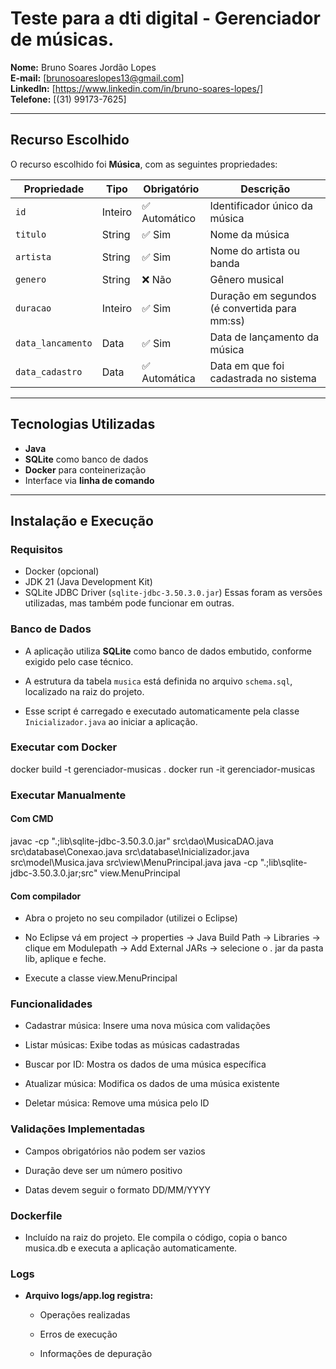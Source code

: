 # Teste para a dti digital - Gerenciador de músicas.

**Nome:** Bruno Soares Jordão Lopes  
**E-mail:** [brunosoareslopes13@gmail.com]  
**LinkedIn:** [https://www.linkedin.com/in/bruno-soares-lopes/]  
**Telefone:** [(31) 99173-7625]

---

## Recurso Escolhido
O recurso escolhido foi **Música**, com as seguintes propriedades:

| Propriedade        | Tipo       | Obrigatório   | Descrição                                       |
|--------------------|------------|---------------|-------------------------------------------------|
| `id`               | Inteiro    | ✅ Automático | Identificador único da música                  |
| `titulo`           | String     | ✅ Sim        | Nome da música                                 |
| `artista`          | String     | ✅ Sim        | Nome do artista ou banda                       |
| `genero`           | String     | ❌ Não        | Gênero musical                                 |
| `duracao`          | Inteiro    | ✅ Sim        | Duração em segundos (é convertida para mm:ss)  |
| `data_lancamento`  | Data       | ✅ Sim        | Data de lançamento da música                   |
| `data_cadastro`    | Data       | ✅ Automática | Data em que foi cadastrada no sistema          |


---

## Tecnologias Utilizadas

- **Java**
- **SQLite** como banco de dados
- **Docker** para conteinerização
- Interface via **linha de comando**

---

## Instalação e Execução

### Requisitos
- Docker (opcional)
- JDK 21 (Java Development Kit)
- SQLite JDBC Driver (`sqlite-jdbc-3.50.3.0.jar`)
Essas foram as versões utilizadas, mas também pode funcionar em outras.

### Banco de Dados
- A aplicação utiliza **SQLite** como banco de dados embutido, conforme exigido pelo case técnico.

- A estrutura da tabela `musica` está definida no arquivo `schema.sql`, localizado na raiz do projeto.  

- Esse script é carregado e executado automaticamente pela classe `Inicializador.java` ao iniciar a aplicação.

### Executar com Docker
docker build -t gerenciador-musicas .
docker run -it gerenciador-musicas

### Executar Manualmente
#### Com CMD
javac -cp ".;lib\sqlite-jdbc-3.50.3.0.jar" src\dao\MusicaDAO.java src\database\Conexao.java src\database\Inicializador.java src\model\Musica.java src\view\MenuPrincipal.java 
java -cp ".;lib\sqlite-jdbc-3.50.3.0.jar;src" view.MenuPrincipal

#### Com compilador
- Abra o projeto no seu compilador (utilizei o Eclipse)

- No Eclipse vá em project -> properties -> Java Build Path -> Libraries -> clique em Modulepath -> Add External JARs ->      selecione o . jar da pasta lib, aplique e feche.
  
- Execute a classe view.MenuPrincipal

### Funcionalidades
- Cadastrar música: Insere uma nova música com validações

- Listar músicas: Exibe todas as músicas cadastradas

- Buscar por ID: Mostra os dados de uma música específica

- Atualizar música: Modifica os dados de uma música existente

- Deletar música: Remove uma música pelo ID

### Validações Implementadas
- Campos obrigatórios não podem ser vazios

- Duração deve ser um número positivo

- Datas devem seguir o formato DD/MM/YYYY

### Dockerfile
- Incluído na raiz do projeto. Ele compila o código, copia o banco musica.db e executa a aplicação automaticamente.

### Logs
- **Arquivo logs/app.log registra:**

    - Operações realizadas

    - Erros de execução

    - Informações de depuração
